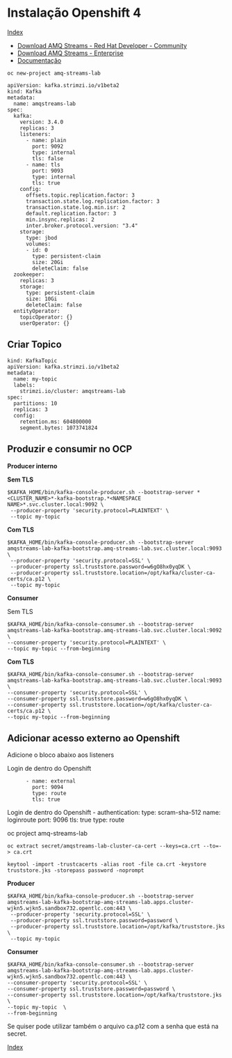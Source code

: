 #
# Instalação Openshift 4

[Index](./index.md)

- [Download AMQ Streams - Red Hat Developer - Community ](https://developers.redhat.com/products/amq/download)
- [Download AMQ Streams - Enterprise ](https://access.redhat.com/downloads/)
- [Documentação](https://access.redhat.com/documentation/en-us/red_hat_amq/7.7)

```
oc new-project amq-streams-lab
```

```
apiVersion: kafka.strimzi.io/v1beta2
kind: Kafka
metadata:
  name: amqstreams-lab
spec:
  kafka:
    version: 3.4.0
    replicas: 3
    listeners:
      - name: plain
        port: 9092
        type: internal
        tls: false
      - name: tls
        port: 9093
        type: internal
        tls: true            
    config:
      offsets.topic.replication.factor: 3
      transaction.state.log.replication.factor: 3
      transaction.state.log.min.isr: 2
      default.replication.factor: 3
      min.insync.replicas: 2
      inter.broker.protocol.version: "3.4"
    storage:
      type: jbod
      volumes:
      - id: 0
        type: persistent-claim
        size: 20Gi
        deleteClaim: false
  zookeeper:
    replicas: 3
    storage:
      type: persistent-claim
      size: 10Gi
      deleteClaim: false
  entityOperator:
    topicOperator: {}
    userOperator: {}
```

## Criar Topico

```
kind: KafkaTopic
apiVersion: kafka.strimzi.io/v1beta2
metadata:
  name: my-topic
  labels:
    strimzi.io/cluster: amqstreams-lab
spec:
  partitions: 10
  replicas: 3
  config:
    retention.ms: 604800000
    segment.bytes: 1073741824
```

## Produzir e consumir no OCP

**Producer interno**

**Sem TLS**
```
$KAFKA_HOME/bin/kafka-console-producer.sh --bootstrap-server *<CLUSTER_NAME>*-kafka-bootstrap.*<NAMESPACE NAME>*.svc.cluster.local:9092 \
 --producer-property 'security.protocol=PLAINTEXT' \
 --topic my-topic
```

**Com TLS**
```
$KAFKA_HOME/bin/kafka-console-producer.sh --bootstrap-server amqstreams-lab-kafka-bootstrap.amq-streams-lab.svc.cluster.local:9093 \
 --producer-property 'security.protocol=SSL' \
 --producer-property ssl.truststore.password=w6gO8hx0yqDK \
 --producer-property ssl.truststore.location=/opt/kafka/cluster-ca-certs/ca.p12 \
 --topic my-topic
 ```

 **Consumer**

Sem TLS
```
$KAFKA_HOME/bin/kafka-console-consumer.sh --bootstrap-server amqstreams-lab-kafka-bootstrap.amq-streams-lab.svc.cluster.local:9092 \
--consumer-property 'security.protocol=PLAINTEXT' \
--topic my-topic --from-beginning
```

**Com TLS**
```
$KAFKA_HOME/bin/kafka-console-consumer.sh --bootstrap-server amqstreams-lab-kafka-bootstrap.amq-streams-lab.svc.cluster.local:9093 \
--consumer-property 'security.protocol=SSL' \
--consumer-property ssl.truststore.password=w6gO8hx0yqDK \
--consumer-property ssl.truststore.location=/opt/kafka/cluster-ca-certs/ca.p12 \
--topic my-topic --from-beginning
```

## Adicionar acesso externo ao Openshift

Adicione o bloco abaixo aos listeners

Login de dentro do Openshift
```
      - name: external
        port: 9094
        type: route
        tls: true
```

Login de dentro do Openshift
      - authentication:
          type: scram-sha-512
        name: loginroute
        port: 9096
        tls: true
        type: route


oc project amq-streams-lab

```
oc extract secret/amqstreams-lab-cluster-ca-cert --keys=ca.crt --to=- > ca.crt
```

```
keytool -import -trustcacerts -alias root -file ca.crt -keystore truststore.jks -storepass password -noprompt
```

**Producer**
```
$KAFKA_HOME/bin/kafka-console-producer.sh --bootstrap-server amqstreams-lab-kafka-bootstrap-amq-streams-lab.apps.cluster-wjkn5.wjkn5.sandbox732.opentlc.com:443 \
 --producer-property 'security.protocol=SSL' \
 --producer-property ssl.truststore.password=password \
 --producer-property ssl.truststore.location=/opt/kafka/truststore.jks \
 --topic my-topic
 ```

 **Consumer**

 ```
 $KAFKA_HOME/bin/kafka-console-consumer.sh --bootstrap-server amqstreams-lab-kafka-bootstrap-amq-streams-lab.apps.cluster-wjkn5.wjkn5.sandbox732.opentlc.com:443 \
 --consumer-property 'security.protocol=SSL' \
 --consumer-property ssl.truststore.password=password \
 --consumer-property ssl.truststore.location=/opt/kafka/truststore.jks \
 --topic my-topic  \
 --from-beginning
 ```

Se quiser pode utilizar também o arquivo ca.p12 com a senha que está na secret.


[Index](./index.md)

